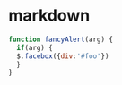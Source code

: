 markdown
========
```javascript 
function fancyAlert(arg) {
  if(arg) {
  $.facebox({div:'#foo'}) 
  }
} 
```
